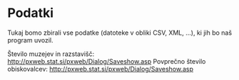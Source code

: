 # Podatki

Tukaj bomo zbirali vse podatke (datoteke v obliki CSV, XML, ...), ki jih bo naš
program uvozil.

Število muzejev in razstavišč: http://pxweb.stat.si/pxweb/Dialog/Saveshow.asp
Povprečno število obiskovalcev: http://pxweb.stat.si/pxweb/Dialog/Saveshow.asp

